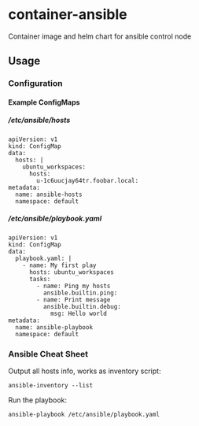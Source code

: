 # container-ansible

Container image and helm chart for ansible control node

## Usage

### Configuration

#### Example ConfigMaps

##### /etc/ansible/hosts

```
apiVersion: v1
kind: ConfigMap
data:
  hosts: |
    ubuntu_workspaces:
      hosts:
        u-1c6uucjay64tr.foobar.local:
metadata:
  name: ansible-hosts
  namespace: default
```

##### /etc/ansible/playbook.yaml

```
apiVersion: v1
kind: ConfigMap
data:
  playbook.yaml: |
    - name: My first play
      hosts: ubuntu_workspaces
      tasks:
        - name: Ping my hosts
          ansible.builtin.ping:
        - name: Print message
          ansible.builtin.debug:
            msg: Hello world
metadata:
  name: ansible-playbook
  namespace: default
```

### Ansible Cheat Sheet

Output all hosts info, works as inventory script:
```
ansible-inventory --list
```

Run the playbook:
```
ansible-playbook /etc/ansible/playbook.yaml
```
